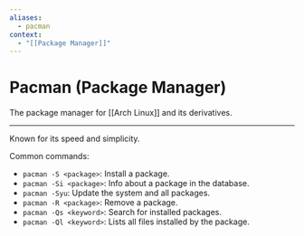 ```yaml
---
aliases:
  - pacman
context:
  - "[[Package Manager]]"
---
```


# Pacman (Package Manager)

The package manager for [[Arch Linux]] and its derivatives.

---

Known for its speed and simplicity.

Common commands:

- `pacman -S <package>`: Install a package.
- `pacman -Si <package>`: Info about a package in the database.
- `pacman -Syu`: Update the system and all packages.
- `pacman -R <package>`: Remove a package.
- `pacman -Qs <keyword>`: Search for installed packages.
- `pacman -Ql <keyword>`: Lists all files installed by the package.
